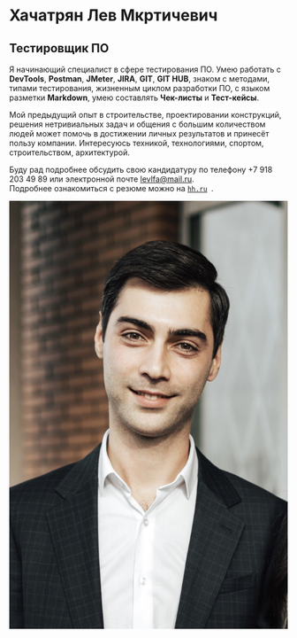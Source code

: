 # Хачатрян Лев Мкртичевич
## Тестировщик ПО


Я начинающий специалист в сфере тестирования ПО. Умею работать с **DevTools**, **Postman**, **JMeter**, **JIRA**, **GIT**, **GIT HUB**, знаком с методами, типами тестирования, жизненным циклом разработки ПО, с языком разметки **Markdown**, умею составлять **Чек-листы** и **Тест-кейсы**.

Мой предыдущий опыт в строительстве, проектировании конструкций, решения нетривиальных задач и общения с большим количеством людей может помочь в достижении личных результатов и принесёт пользу компании.
Интересуюсь техникой, технологиями, спортом, строительством, архитектурой.

Буду рад подробнее обсудить свою кандидатуру по телефону +7 918 203 49 89 или электронной почте levlfa@mail.ru.  
Подробнее ознакомиться с резюме можно на <code>[hh.ru](https://hh.ru/resume/3edb40abff061726630039ed1f7631516b734e "ссылка на резюме")
</code>.

<code>![Фото](/photo.jpg "Фото")
</code>
